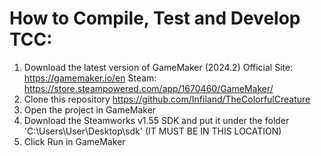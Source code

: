 # How to Compile, Test and Develop TCC:
1. Download the latest version of GameMaker (2024.2)
Official Site: https://gamemaker.io/en
Steam: https://store.steampowered.com/app/1670460/GameMaker/
2. Clone this repository https://github.com/Infiland/TheColorfulCreature
3. Open the project in GameMaker
4. Download the Steamworks v1.55 SDK and put it under the folder 'C:\Users\User\Desktop\sdk' (IT MUST BE IN THIS LOCATION)
5. Click Run in GameMaker